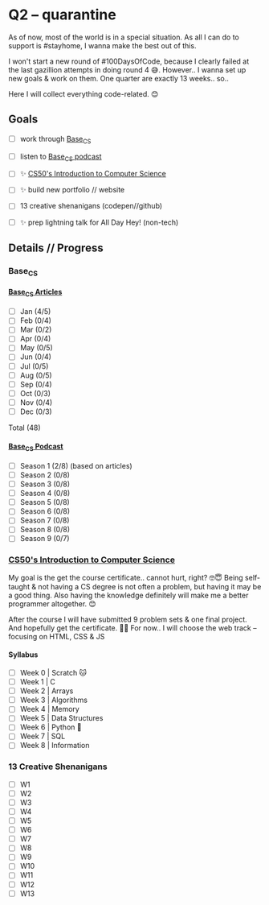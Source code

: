 # Q2 – quarantine

As of now, most of the world is in a special situation. As all I can do to support is #stayhome, I wanna make the best out of this.

I won't start a new round of #100DaysOfCode, because I clearly failed at the last gazillion attempts in doing round 4 😅. However.. I wanna set up new goals & work on them. One quarter are exactly 13 weeks.. so..

Here I will collect everything code-related. 😊

## Goals

- [ ] work through [Base<sub>CS</sub>](https://medium.com/basecs/archive)
- [ ] listen to [Base<sub>CS</sub> podcast](https://www.codenewbie.org/basecs)
- [ ] ✨ [CS50's Introduction to Computer Science](https://courses.edx.org/courses/course-v1:HarvardX+CS50+X/course/)

- [ ] ✨ build new portfolio // website
- [ ] 13 creative shenanigans (codepen//github)

- [ ] ✨ prep lightning talk for All Day Hey! (non-tech)

## Details // Progress

### Base<sub>CS</sub>

#### [Base<sub>CS</sub> Articles](https://medium.com/basecs/archive)

- [ ] Jan (4/5)
- [ ] Feb (0/4)
- [ ] Mar (0/2)
- [ ] Apr (0/4)
- [ ] May (0/5)
- [ ] Jun (0/4)
- [ ] Jul (0/5)
- [ ] Aug (0/5)
- [ ] Sep (0/4)
- [ ] Oct (0/3)
- [ ] Nov (0/4)
- [ ] Dec (0/3)

Total (48)

#### [Base<sub>CS</sub> Podcast](https://www.codenewbie.org/basecs)

- [ ] Season 1 (2/8) (based on articles)
- [ ] Season 2 (0/8)
- [ ] Season 3 (0/8)
- [ ] Season 4 (0/8)
- [ ] Season 5 (0/8)
- [ ] Season 6 (0/8)
- [ ] Season 7 (0/8)
- [ ] Season 8 (0/8)
- [ ] Season 9 (0/7)

### [CS50's Introduction to Computer Science](https://courses.edx.org/courses/course-v1:HarvardX+CS50+X/course/)

My goal is the get the course certificate.. cannot hurt, right? 🤓😇
Being self-taught & not having a CS degree is not often a problem, but having it may be a good thing. Also having the knowledge definitely will make me a better programmer altogether. 😊

After the course I will have submitted 9 problem sets & one final project. And hopefully get the certificate. 🤞😊 For now.. I will choose the web track – focusing on HTML, CSS & JS

#### Syllabus

- [ ] Week 0 | Scratch 🐱
- [ ] Week 1 | C
- [ ] Week 2 | Arrays
- [ ] Week 3 | Algorithms
- [ ] Week 4 | Memory
- [ ] Week 5 | Data Structures
- [ ] Week 6 | Python 🐍
- [ ] Week 7 | SQL
- [ ] Week 8 | Information

### 13 Creative Shenanigans

- [ ] W1
- [ ] W2
- [ ] W3
- [ ] W4
- [ ] W5
- [ ] W6
- [ ] W7
- [ ] W8
- [ ] W9
- [ ] W10
- [ ] W11
- [ ] W12
- [ ] W13